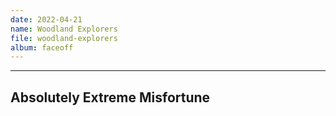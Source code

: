 ```yaml
---
date: 2022-04-21
name: Woodland Explorers
file: woodland-explorers
album: faceoff
---
```


---

## Absolutely Extreme Misfortune

